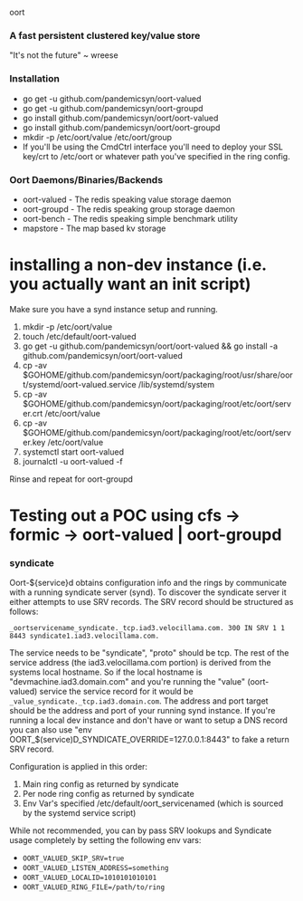 oort

### A fast persistent clustered key/value store

"It's not the future" ~ wreese

### Installation

* go get -u github.com/pandemicsyn/oort-valued
* go get -u github.com/pandemicsyn/oort-groupd
* go install github.com/pandemicsyn/oort/oort-valued
* go install github.com/pandemicsyn/oort/oort-groupd
* mkdir -p /etc/oort/value /etc/oort/group
* If you'll be using the CmdCtrl interface you'll need to deploy your SSL key/crt to /etc/oort or whatever path you've specified in the ring config.

### Oort Daemons/Binaries/Backends

* oort-valued - The redis speaking value storage daemon
* oort-groupd - The redis speaking group storage daemon
* oort-bench - The redis speaking simple benchmark utility
* mapstore - The map based kv storage

# installing a non-dev instance (i.e. you actually want an init script)

Make sure you have a synd instance setup and running.

1. mkdir -p /etc/oort/value
2. touch /etc/default/oort-valued
3. go get -u github.com/pandemicsyn/oort/oort-valued && go install -a github.com/pandemicsyn/oort/oort-valued
4. cp -av $GOHOME/github.com/pandemicsyn/oort/packaging/root/usr/share/oort/systemd/oort-valued.service /lib/systemd/system
5. cp -av $GOHOME/github.com/pandemicsyn/oort/packaging/root/etc/oort/server.crt /etc/oort/value
6. cp -av $GOHOME/github.com/pandemicsyn/oort/packaging/root/etc/oort/server.key /etc/oort/value
7. systemctl start oort-valued
8. journalctl -u oort-valued -f

Rinse and repeat for oort-groupd

# Testing out a POC using cfs -> formic -> oort-valued | oort-groupd

### syndicate

Oort-${service}d obtains configuration info and the rings by communicate with a running syndicate server (synd).
To discover the syndicate server it either attempts to use SRV records. The SRV record should be structured as follows:

```_oortservicename_syndicate._tcp.iad3.velocillama.com. 300 IN SRV 1 1 8443 syndicate1.iad3.velocillama.com.```

The service needs to be "syndicate", "proto" should be tcp. The rest of the service address (the iad3.velocillama.com portion) is derived from the systems local hostname. So if the local hostname is "devmachine.iad3.domain.com" and you're running the "value" (oort-valued) service the service record for it would be `_value_syndicate._tcp.iad3.domain.com`. The address and port target should be the address and port of your running synd instance. If you're running a local dev instance and don't have or want to setup a DNS record you can also use "env OORT_$(service)D_SYNDICATE_OVERRIDE=127.0.0.1:8443" to fake a return SRV record.

Configuration is applied in this order:

1. Main ring config as returned by syndicate
2. Per node ring config as returned by syndicate
3. Env Var's specified /etc/default/oort_servicenamed (which is sourced by the systemd service script)

While not recommended, you can by pass SRV lookups and Syndicate usage completely by setting the following env vars:

- `OORT_VALUED_SKIP_SRV=true`
- `OORT_VALUED_LISTEN_ADDRESS=something`
- `OORT_VALUED_LOCALID=1010101010101`
- `OORT_VALUED_RING_FILE=/path/to/ring`

